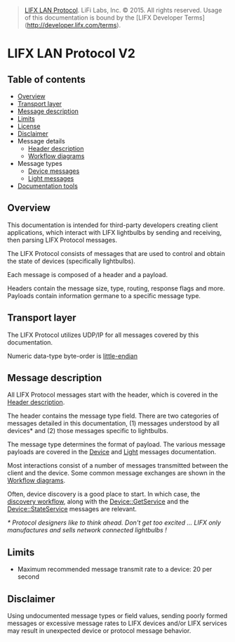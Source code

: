 > [LIFX LAN Protocol](README.md). LiFi Labs, Inc. © 2015. All rights reserved. Usage of this documentation is bound by the [LIFX Developer  Terms] (http://developer.lifx.com/terms).

# LIFX LAN Protocol V2

## Table of contents

* [Overview](#overview)
* [Transport layer](#transport-layer)
* [Message description](#message-description)
* [Limits](#limits)
* [License](#license)
* [Disclaimer](#disclaimer)
* Message details
  * [Header description](header.md)
  * [Workflow diagrams](workflows.md)
* Message types
  * [Device messages](messages/device.md)
  * [Light messages](messages/light.md)
* [Documentation tools](tools.md)

## Overview

This documentation is intended for third-party developers creating
client applications, which interact with LIFX lightbulbs by sending
and receiving, then parsing LIFX Protocol messages.

The LIFX Protocol consists of messages that are used to control and obtain
the state of devices (specifically lightbulbs).

Each message is composed of a header and a payload.

Headers contain the message size, type, routing, response flags and more.
Payloads contain information germane to a specific message type.

## Transport layer

The LIFX Protocol utilizes UDP/IP for all messages covered by this
documentation.

Numeric data-type byte-order is
[little-endian](http://en.wikipedia.org/wiki/Endianness#Little-endian)

## Message description

All LIFX Protocol messages start with the header, which is covered in the
[Header description](header.md).

The header contains the message type field.  There are two categories
of messages detailed in this documentation, (1) messages understood by
all devices* and (2) those messages specific to lightbulbs.

The message type determines the format of payload.
The various message payloads are covered in the
[Device](messages/device.md) and [Light](messages/light.md)
messages documentation.

Most interactions consist of a number of messages transmitted between the
client and the device.  Some common message exchanges are shown in the
[Workflow diagrams](workflows.md).

Often, device discovery is a good place to start.
In which case, the [discovery workflow](workflows.md#discovery),
along with the [Device::GetService](messages/device.md#getservice)
and the [Device::StateService](messages/device.md#stateservice)
messages are relevant.

_\* Protocol designers like to think ahead.  Don't get too excited ...
LIFX only manufactures and sells network connected lightbulbs !_

## Limits

* Maximum recommended message transmit rate to a device: 20 per second


## Disclaimer

Using undocumented message types or field values, sending poorly formed
messages or excessive message rates to LIFX devices and/or LIFX services
may result in unexpected device or protocol message behavior.
